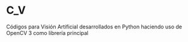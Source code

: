 # C_V
Códigos para Visión Artificial desarrollados en Python haciendo uso de OpenCV 3 como librería principal
